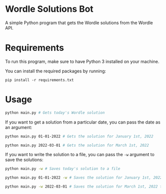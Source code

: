 # Wordle Solutions Bot

A simple Python program that gets the Wordle solutions from the Wordle API.

# Requirements

To run this program, make sure to have Python 3 installed on your machine.

You can install the required packages by running:

```
pip install -r requirements.txt
```

# Usage

```bash
python main.py # Gets today's Wordle solution
```

If you want to get a solution from a particular date, you can pass the date as an argument:

```bash
python main.py 01-01-2022 # Gets the solution for January 1st, 2022

python main.py 2022-03-01 # Gets the solution for March 1st, 2022
```

If you want to write the solution to a file, you can pass the `-w` argument to save the solutions:

```bash
python main.py -w # Saves today's solution to a file

python main.py 01-01-2022 -w # Saves the solution for January 1st, 2022 to a file

python main.py -w 2022-03-01 # Saves the solution for March 1st, 2022 to a file
```
